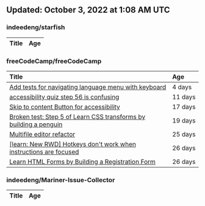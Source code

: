 ## Updated: October 3, 2022 at 1:08 AM UTC


### indeedeng/starfish
|**Title**|**Age**|
|:----|:----|


### freeCodeCamp/freeCodeCamp
|**Title**|**Age**|
|:----|:----|
|[Add tests for navigating language menu with keyboard](https://github.com/freeCodeCamp/freeCodeCamp/issues/47649)|4&nbsp;days|
|[accessibility quiz step 56 is confusing](https://github.com/freeCodeCamp/freeCodeCamp/issues/47588)|11&nbsp;days|
|[Skip to content Button for accessibility](https://github.com/freeCodeCamp/freeCodeCamp/issues/47523)|17&nbsp;days|
|[Broken test: Step 5 of Learn CSS transforms by building a penguin](https://github.com/freeCodeCamp/freeCodeCamp/issues/47513)|19&nbsp;days|
|[Multifile editor refactor](https://github.com/freeCodeCamp/freeCodeCamp/issues/47467)|25&nbsp;days|
|[[learn: New RWD] Hotkeys don't work when instructions are focused ](https://github.com/freeCodeCamp/freeCodeCamp/issues/47457)|26&nbsp;days|
|[Learn HTML Forms by Building a Registration Form](https://github.com/freeCodeCamp/freeCodeCamp/issues/47456)|26&nbsp;days|


### indeedeng/Mariner-Issue-Collector
|**Title**|**Age**|
|:----|:----|